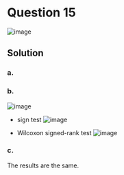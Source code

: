 # Question 15
![image](https://github.com/user-attachments/assets/d342e55f-9480-495a-8f2d-cbad4991c455)

## Solution
### a.

### b.
![image](https://github.com/user-attachments/assets/a56a2ad0-016d-42f9-a910-651a330ea384)

- sign test
![image](https://github.com/user-attachments/assets/0aa6fc40-4285-4587-8902-5e967ddd2551)

- Wilcoxon signed-rank test
![image](https://github.com/user-attachments/assets/27593788-4e29-4e3d-afdb-96b1977fb881)

### c.
The results are the same.
